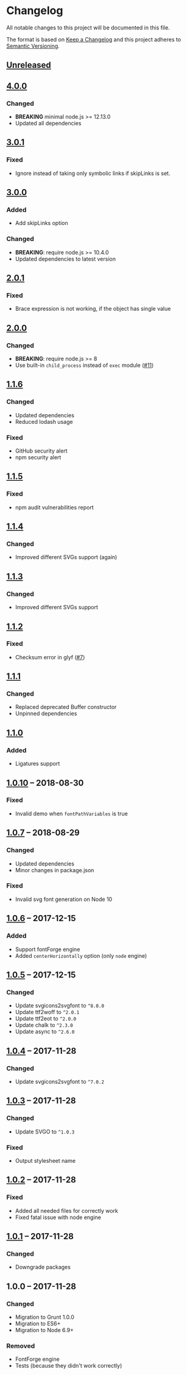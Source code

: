 # Changelog
All notable changes to this project will be documented in this file.

The format is based on [Keep a Changelog](https://keepachangelog.com/en/1.0.0/)
and this project adheres to [Semantic Versioning](https://semver.org/spec/v2.0.0.html).

## [Unreleased]
## [4.0.0]
### Changed
- **BREAKING** minimal node.js >= 12.13.0
- Updated all dependencies

## [3.0.1]
### Fixed
- Ignore instead of taking only symbolic links if skipLinks is set.

## [3.0.0]
### Added
- Add skipLinks option

### Changed
- **BREAKING**: require node.js >= 10.4.0
- Updated dependencies to latest version

## [2.0.1]
### Fixed
- Brace expression is not working, if the object has single value

## [2.0.0]
### Changed
- **BREAKING**: require node.js >= 8
- Use built-in `child_process` instead of `exec` module ([#11](https://github.com/L2jLiga/grunt-webfonts/pull/11))

## [1.1.6]
### Changed
- Updated dependencies
- Reduced lodash usage

### Fixed
- GitHub security alert
- npm security alert

## [1.1.5]
### Fixed
- npm audit vulnerabilities report

## [1.1.4]
### Changed
- Improved different SVGs support (again)

## [1.1.3]
### Changed
- Improved different SVGs support

## [1.1.2]
### Fixed
- Checksum error in glyf ([#7](https://github.com/L2jLiga/grunt-webfonts/issues/7))

## [1.1.1]
### Changed
- Replaced deprecated Buffer constructor
- Unpinned dependencies

## [1.1.0]
### Added
- Ligatures support

## [1.0.10] &ndash; 2018-08-30
### Fixed
- Invalid demo when `fontPathVariables` is true

## [1.0.7] &ndash; 2018-08-29
### Changed
+ Updated dependencies
+ Minor changes in package.json

### Fixed
- Invalid svg font generation on Node 10

## [1.0.6] &ndash; 2017-12-15
### Added
+ Support fontForge engine
+ Added `centerHorizontally` option (only `node` engine)

## [1.0.5] &ndash; 2017-12-15
### Changed
+ Update svgicons2svgfont to `^8.0.0`
+ Update ttf2woff to `^2.0.1`
+ Update ttf2eot to `^2.0.0`
+ Update chalk to `^2.3.0`
+ Update async to `^2.6.0`

## [1.0.4] &ndash; 2017-11-28
### Changed
+ Update svgicons2svgfont to `^7.0.2`

## [1.0.3] &ndash; 2017-11-28
### Changed
+ Update SVGO to `^1.0.3`

### Fixed
+ Output stylesheet name

## [1.0.2] &ndash; 2017-11-28
### Fixed
+ Added all needed files for correctly work
+ Fixed fatal issue with node engine

## [1.0.1] &ndash; 2017-11-28
### Changed
+ Downgrade packages

## 1.0.0 &ndash; 2017-11-28
### Changed
+ Migration to Grunt 1.0.0
+ Migration to ES6+
+ Migration to Node 6.9+

### Removed
+ FontForge engine
+ Tests (because they didn't work correctly)

[Unreleased]: https://github.com/L2jLiga/grunt-webfonts/compare/v4.0.0...HEAD
[4.0.0]: https://github.com/L2jLiga/grunt-webfonts/compare/v3.0.1...v4.0.0
[3.0.1]: https://github.com/L2jLiga/grunt-webfonts/compare/v3.0.0...v3.0.1
[3.0.0]: https://github.com/L2jLiga/grunt-webfonts/compare/v2.0.1...v3.0.0
[2.0.1]: https://github.com/L2jLiga/grunt-webfonts/compare/v2.0.0...v2.0.1
[2.0.0]: https://github.com/L2jLiga/grunt-webfonts/compare/v1.1.6...v2.0.0
[1.1.6]: https://github.com/L2jLiga/grunt-webfonts/compare/v1.1.5...v1.1.6
[1.1.5]: https://github.com/L2jLiga/grunt-webfonts/compare/v1.1.4...v1.1.5
[1.1.4]: https://github.com/L2jLiga/grunt-webfonts/compare/v1.1.3...v1.1.4
[1.1.3]: https://github.com/L2jLiga/grunt-webfonts/compare/v1.1.2...v1.1.3
[1.1.2]: https://github.com/L2jLiga/grunt-webfonts/compare/v1.1.1...v1.1.2
[1.1.1]: https://github.com/L2jLiga/grunt-webfonts/compare/v1.1.0...v1.1.1
[1.1.0]: https://github.com/L2jLiga/grunt-webfonts/compare/v1.0.10...v1.1.0
[1.0.10]: https://github.com/L2jLiga/grunt-webfonts/compare/v1.0.7...v1.0.10
[1.0.7]: https://github.com/L2jLiga/grunt-webfonts/compare/v1.0.6...v1.0.7
[1.0.6]: https://github.com/L2jLiga/grunt-webfonts/compare/v1.0.5...v1.0.6
[1.0.5]: https://github.com/L2jLiga/grunt-webfonts/compare/v1.0.4...v1.0.5
[1.0.4]: https://github.com/L2jLiga/grunt-webfonts/compare/v1.0.3...v1.0.4
[1.0.3]: https://github.com/L2jLiga/grunt-webfonts/compare/v1.0.2...v1.0.3
[1.0.2]: https://github.com/L2jLiga/grunt-webfonts/compare/v1.0.1...v1.0.2
[1.0.1]: https://github.com/L2jLiga/grunt-webfonts/compare/v1.0.0...v1.0.1
